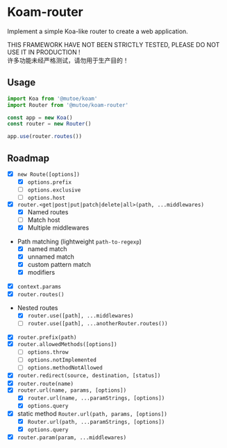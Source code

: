# Koam-router

Implement a simple Koa-like router to create a web application.

THIS FRAMEWORK HAVE NOT BEEN STRICTLY TESTED, PLEASE DO NOT USE IT IN PRODUCTION !  
许多功能未经严格测试，请勿用于生产目的！

## Usage

```ts
import Koa from '@mutoe/koam'
import Router from '@mutoe/koam-router'

const app = new Koa()
const router = new Router()

app.use(router.routes())
```


## Roadmap

- [x] `new Route([options])`
  - [x] `options.prefix`
  - [ ] `options.exclusive`
  - [ ] `options.host`
- [x] `router.<get|post|put|patch|delete|all>(path, ...middlewares)`
  - [x] Named routes
  - [ ] Match host
  - [x] Multiple middlewares
- Path matching (lightweight `path-to-regexp`)
  - [x] named match
  - [x] unnamed match
  - [x] custom pattern match
  - [x] modifiers
- [x] `context.params`
- [x] `router.routes()`
- Nested routes
  - [x] `router.use([path], ...middlewares)`
  - [ ] `router.use([path], ...anotherRouter.routes())`
- [x] `router.prefix(path)`
- [x] `router.allowedMethods([options])`
  - [ ] `options.throw`
  - [ ] `options.notImplemented`
  - [ ] `options.methodNotAllowed`
- [x] `router.redirect(source, destination, [status])`
- [x] `router.route(name)`
- [x] `router.url(name, params, [options])` 
  - [x] `router.url(name, ...paramStrings, [options])`
  - [x] `options.query`
- [x] static method `Router.url(path, params, [options])`
  - [x] `Router.url(path, ...paramStrings, [options])`
  - [x] `options.query`
- [x] `router.param(param, ...middlewares)` 
